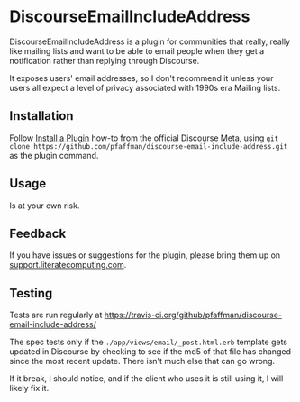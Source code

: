# DiscourseEmailIncludeAddress

DiscourseEmailIncludeAddress is a plugin for communities that really, really like mailing lists and want to be able to email people when they get a notification rather than replying through Discourse.

It exposes users' email addresses, so I don't recommend it unless your users all expect a level of privacy associated with 1990s era Mailing lists.

## Installation

Follow [Install a Plugin](https://meta.discourse.org/t/install-a-plugin/19157)
how-to from the official Discourse Meta, using `git clone https://github.com/pfaffman/discourse-email-include-address.git`
as the plugin command.

## Usage

Is at your own risk.

## Feedback

If you have issues or suggestions for the plugin, please bring them up on
[support.literatecomputing.com](https://support.literatecomputing.com/t/discourse-email-include-address-plugin/373).

## Testing

Tests are run regularly at https://travis-ci.org/github/pfaffman/discourse-email-include-address/

The spec tests only if the `./app/views/email/_post.html.erb` template gets updated in Discourse
by checking to see if the md5 of that file has changed since the most recent update. There isn't much else that can go wrong.

If it break, I should notice, and if the client who uses it is still using it, I will likely fix it.
